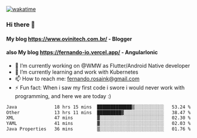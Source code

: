 [![wakatime](https://wakatime.com/badge/user/d5892087-17e6-46ab-8384-91a71a9b88d8.svg)](https://wakatime.com/@d5892087-17e6-46ab-8384-91a71a9b88d8)
### Hi there 👋

#### My blog https://www.ovinitech.com.br/ - Blogger
#### also My blog https://fernando-io.vercel.app/ - AngularIonic

- 🔭 I’m currently working on @WMW as Flutter/Android Native developer
- 🌱 I’m currently learning and work with Kubernetes
- 📫 How to reach me: fernando.rosaink@gmail.com 
- ⚡ Fun fact: When i saw my first code i swore i would never work with programming, and here we are today :)

<!--START_SECTION:waka-->

```txt
Java              18 hrs 15 mins  █████████████▒░░░░░░░░░░░   53.24 %
Other             13 hrs 11 mins  █████████▓░░░░░░░░░░░░░░░   38.47 %
XML               47 mins         ▓░░░░░░░░░░░░░░░░░░░░░░░░   02.30 %
YAML              41 mins         ▓░░░░░░░░░░░░░░░░░░░░░░░░   02.03 %
Java Properties   36 mins         ▒░░░░░░░░░░░░░░░░░░░░░░░░   01.76 %
```

<!--END_SECTION:waka-->
